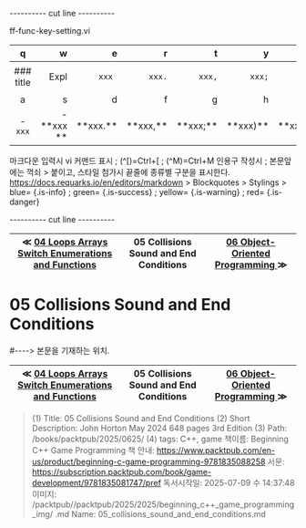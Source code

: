 
---------- cut line ----------

ff-func-key-setting.vi

| q     | w     | e     | r     | t     | y     | u     | i     | o     | p     |
:------:|------:|------:|------:|------:|------:|------:|------:|------:|------:|
|### title | ``` ``` Expl| `xxx `|`xxx.`|`xxx,`|`xxx;`|`xxx)`|`xxx:`|`xxx}`| 없 음 |
| a     | s     | d     | f     | g     | h     | j     | k     | l     |
|- `xxx`|- \*\*xxx \*\*| \*\*xxx.\*\*| \*\*xxx,\*\*| \*\*xxx;\*\*| \*\*xxx)\*\*| \*\*xxx:\*\*| \*\*xxx}\*\*|

마크다운 입력시 vi 커맨드 표시 ; (^[)=Ctrl+[ ; (^M)=Ctrl+M
인용구 작성시 ; 본문앞에는 꺽쇠 > 붙이고, 스타일 첨가시 끝줄에 종류별 구분을 표시한다.
https://docs.requarks.io/en/editors/markdown > Blockquotes > Stylings >
blue= {.is-info} ; green= {.is-success} ; yellow= {.is-warning} ; red= {.is-danger}

---------- cut line ----------

| ≪ [ 04 Loops Arrays Switch Enumerations and Functions ](/books/packtpub/2025/0625_beginning_c++_game_programming/04) | 05 Collisions Sound and End Conditions | [ 06 Object-Oriented Programming ](/books/packtpub/2025/0625_beginning_c++_game_programming/06) ≫ |
|:----:|:----:|:----:|

# 05 Collisions Sound and End Conditions
#----> 본문을 기재하는 위치.



| ≪ [ 04 Loops Arrays Switch Enumerations and Functions ](/books/packtpub/2025/0625_beginning_c++_game_programming/04) | 05 Collisions Sound and End Conditions | [ 06 Object-Oriented Programming ](/books/packtpub/2025/0625_beginning_c++_game_programming/06) ≫ |
|:----:|:----:|:----:|

> (1) Title: 05 Collisions Sound and End Conditions
> (2) Short Description: John Horton May 2024 648 pages 3rd Edition
> (3) Path: /books/packtpub/2025/0625/
> (4) tags: C++, game
> 책이름: Beginning C++ Game Programming
> 책 안내: https://www.packtpub.com/en-us/product/beginning-c-game-programming-9781835088258
> 서문: https://subscription.packtpub.com/book/game-development/9781835081747/pref
> 독서시작일: 2025-07-09 수 14:37:48
> 이미지: /packtpub//packtpub/2025/2025/beginning_c++_game_programming_img/
> .md Name: 05_collisions_sound_and_end_conditions.md

